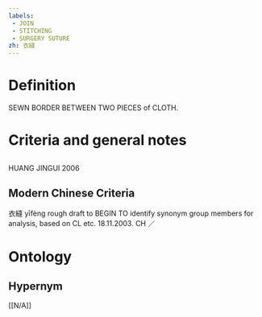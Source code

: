 ```yaml
---
labels: 
 - JOIN
 - STITCHING
 - SURGERY SUTURE
zh: 衣縫
---
```


# Definition
SEWN BORDER BETWEEN TWO PIECES of CLOTH.
# Criteria and general notes
## 
HUANG JINGUI 2006
## Modern Chinese Criteria
衣縫 yīfèng
rough draft to BEGIN TO identify synonym group members for analysis, based on CL etc. 18.11.2003. CH ／
# Ontology

## Hypernym
[[N/A]]